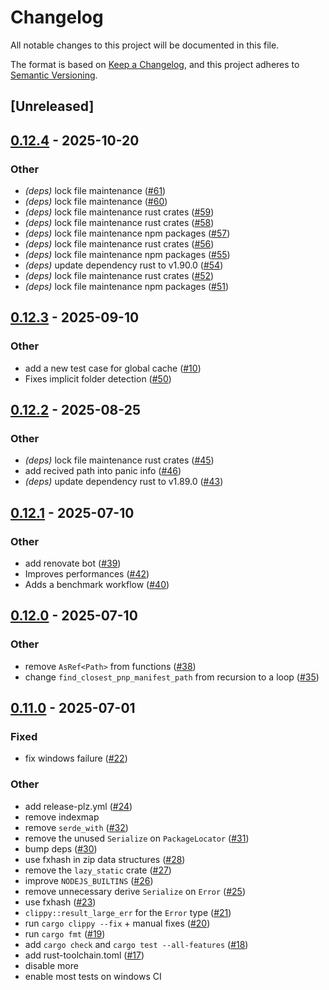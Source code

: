# Changelog

All notable changes to this project will be documented in this file.

The format is based on [Keep a Changelog](https://keepachangelog.com/en/1.0.0/),
and this project adheres to [Semantic Versioning](https://semver.org/spec/v2.0.0.html).

## [Unreleased]

## [0.12.4](https://github.com/BasixKOR/pnp-rust/compare/v0.12.3...v0.12.4) - 2025-10-20

### Other

- *(deps)* lock file maintenance ([#61](https://github.com/BasixKOR/pnp-rust/pull/61))
- *(deps)* lock file maintenance ([#60](https://github.com/BasixKOR/pnp-rust/pull/60))
- *(deps)* lock file maintenance rust crates ([#59](https://github.com/BasixKOR/pnp-rust/pull/59))
- *(deps)* lock file maintenance rust crates ([#58](https://github.com/BasixKOR/pnp-rust/pull/58))
- *(deps)* lock file maintenance npm packages ([#57](https://github.com/BasixKOR/pnp-rust/pull/57))
- *(deps)* lock file maintenance rust crates ([#56](https://github.com/BasixKOR/pnp-rust/pull/56))
- *(deps)* lock file maintenance npm packages ([#55](https://github.com/BasixKOR/pnp-rust/pull/55))
- *(deps)* update dependency rust to v1.90.0 ([#54](https://github.com/BasixKOR/pnp-rust/pull/54))
- *(deps)* lock file maintenance rust crates ([#52](https://github.com/BasixKOR/pnp-rust/pull/52))
- *(deps)* lock file maintenance npm packages ([#51](https://github.com/BasixKOR/pnp-rust/pull/51))

## [0.12.3](https://github.com/yarnpkg/pnp-rs/compare/v0.12.2...v0.12.3) - 2025-09-10

### Other

- add a new test case for global cache ([#10](https://github.com/yarnpkg/pnp-rs/pull/10))
- Fixes implicit folder detection ([#50](https://github.com/yarnpkg/pnp-rs/pull/50))

## [0.12.2](https://github.com/yarnpkg/pnp-rs/compare/v0.12.1...v0.12.2) - 2025-08-25

### Other

- *(deps)* lock file maintenance rust crates ([#45](https://github.com/yarnpkg/pnp-rs/pull/45))
- add recived path into panic info ([#46](https://github.com/yarnpkg/pnp-rs/pull/46))
- *(deps)* update dependency rust to v1.89.0 ([#43](https://github.com/yarnpkg/pnp-rs/pull/43))

## [0.12.1](https://github.com/yarnpkg/pnp-rs/compare/v0.12.0...v0.12.1) - 2025-07-10

### Other

- add renovate bot ([#39](https://github.com/yarnpkg/pnp-rs/pull/39))
- Improves performances ([#42](https://github.com/yarnpkg/pnp-rs/pull/42))
- Adds a benchmark workflow ([#40](https://github.com/yarnpkg/pnp-rs/pull/40))

## [0.12.0](https://github.com/yarnpkg/pnp-rs/compare/v0.11.0...v0.12.0) - 2025-07-10

### Other

- remove `AsRef<Path>` from functions ([#38](https://github.com/yarnpkg/pnp-rs/pull/38))
- change `find_closest_pnp_manifest_path` from recursion to a loop ([#35](https://github.com/yarnpkg/pnp-rs/pull/35))

## [0.11.0](https://github.com/yarnpkg/pnp-rs/compare/v0.10.0...v0.11.0) - 2025-07-01

### Fixed

- fix windows failure ([#22](https://github.com/yarnpkg/pnp-rs/pull/22))

### Other

- add release-plz.yml ([#24](https://github.com/yarnpkg/pnp-rs/pull/24))
- remove indexmap
- remove `serde_with` ([#32](https://github.com/yarnpkg/pnp-rs/pull/32))
- remove the unused `Serialize` on `PackageLocator` ([#31](https://github.com/yarnpkg/pnp-rs/pull/31))
- bump deps ([#30](https://github.com/yarnpkg/pnp-rs/pull/30))
- use fxhash in zip data structures ([#28](https://github.com/yarnpkg/pnp-rs/pull/28))
- remove the `lazy_static` crate ([#27](https://github.com/yarnpkg/pnp-rs/pull/27))
- improve `NODEJS_BUILTINS` ([#26](https://github.com/yarnpkg/pnp-rs/pull/26))
- remove unnecessary derive `Serialize` on `Error` ([#25](https://github.com/yarnpkg/pnp-rs/pull/25))
- use fxhash ([#23](https://github.com/yarnpkg/pnp-rs/pull/23))
- `clippy::result_large_err` for the `Error` type ([#21](https://github.com/yarnpkg/pnp-rs/pull/21))
- run `cargo clippy --fix` + manual fixes ([#20](https://github.com/yarnpkg/pnp-rs/pull/20))
- run `cargo fmt` ([#19](https://github.com/yarnpkg/pnp-rs/pull/19))
- add `cargo check` and `cargo test --all-features` ([#18](https://github.com/yarnpkg/pnp-rs/pull/18))
- add rust-toolchain.toml ([#17](https://github.com/yarnpkg/pnp-rs/pull/17))
- disable more
- enable most tests on windows CI
